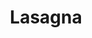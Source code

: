 ---
layout: recipe
title: Lasagna
prep_time: 2 hours
cook_time: 50 minutes
temperature: 375°F
servings: 12-15
source: Freda Lapp
category: Dinner
protein: beef

ingredients: |
  **Meat Sauce**
  - 2 lbs ground beef
  - Three 8 oz cans tomato sauce
  - Two 6 oz cans tomato paste
  - 2 cloves garlic, minced
  - 2 tsp sugar
  - 1 tsp italian seasoning
  - 1 tsp salt
  - 1/2 tsp pepper

  **Cheese Mix**
  - 3 large eggs, beaten
  - 3 tsp dried parsley
  - 24 oz cottage cheese
  - 8 oz ricotta cheese
  - 1/2 cup grated parmesan cheese

  **Other ingredients**
  - 9 lasagna noodles, cooked and drained
  - 6 slices provolone cheese
  - 3 cups shredded mozzarella cheese

instructions: |
  1. In a large skillet, cook beef until no longer pink; drain. Add remaining meat sauce ingredients. Bring to a boil. Reduce heat; simmer uncovered for 1 hour, stirring occasionally.
  2. In a large bowl, combine cheese mix ingredients.
  3. Preheat oven to 375°F.
  4. Using a 9x13 ungreased baking dish, layer in the following order:
     - 1 cup meat sauce
     - 3 noodles
     - all provolone slices
     - 2 cups cheese mix
     - 1 cup mozzarella
     - 3 noodles
     - 2 cups meat sauce
     - remaining cheese mix
     - 1 cup mozzarella
     - remaining noodles, meat sauce, mozzarella
---